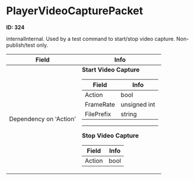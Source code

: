 # PlayerVideoCapturePacket

__ID: 324__

internalInternal. Used by a test command to start/stop video capture. Non-publish/test only.

<table><thead><tr><th>Field</th><th>Info</th></tr></thead><tbody>
<tr><td>Dependency on 'Action'</td><td><b>Start Video Capture</b><br>
  <table><thead><tr><th>Field</th><th>Info</th></tr></thead><tbody>
  <tr><td>Action</td><td>bool</td></tr>
  <tr><td>FrameRate</td><td>unsigned int</td></tr>
  <tr><td>FilePrefix</td><td>string</td></tr>
  </tbody></table><hr>
  <b>Stop Video Capture</b><br>
  <table><thead><tr><th>Field</th><th>Info</th></tr></thead><tbody>
  <tr><td>Action</td><td>bool</td></tr>
  </tbody></table></td></tr>
</tbody></table>